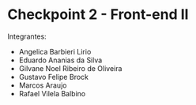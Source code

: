 # Checkpoint 2 - Front-end II

Integrantes:
<ul>
  <li>Angelica Barbieri Lirio</li>
  <li>Eduardo Ananias da Silva</li>
  <li>Gilvane Noel Ribeiro de Oliveira</li>
  <li>Gustavo Felipe Brock</li>
  <li>Marcos Araujo</li>
  <li>Rafael Vilela Balbino</li>
</ul>
